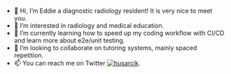 - 👋 Hi, I’m Eddie a diagnostic radiology resident! It is very nice to meet you. 
- 👀 I’m interested in radiology and medical education.
- 🌱 I’m currently learning how to speed up my coding workflow with CI/CD and learn more about e2e/unit testing.
- 💞️ I’m looking to collaborate on tutoring systems, mainly spaced repetition.
- 📫 You can reach me on Twitter <a href="https://twitter.com/husarcik" target="blank"><img src="https://img.shields.io/twitter/follow/husarcik?logo=twitter&style=for-the-badge" alt="husarcik" /></a>.

<!---
husarcik/husarcik is a ✨ special ✨ repository because its `README.md` (this file) appears on your GitHub profile.
You can click the Preview link to take a look at your changes.
--->
